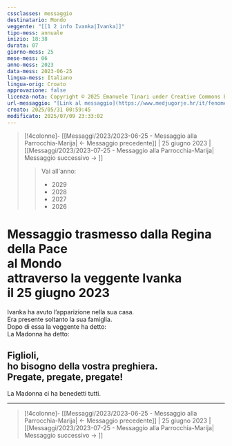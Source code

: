 ```yaml
---
cssclasses: messaggio
destinatario: Mondo
veggente: "[[1 2 info Ivanka|Ivanka]]"
tipo-mess: annuale
inizio: 18:38
durata: 07
giorno-mess: 25
mese-mess: 06
anno-mess: 2023
data-mess: 2023-06-25
lingua-mess: Italiano
lingua-orig: Croato
approvazione: false
licenza-nota: Copyright © 2025 Emanuele Tinari under Creative Commons BY-NC-SA 4.0 https://creativecommons.org/licenses/by-nc-sa/4.0/
url-messaggio: "[Link al messaggio](https://www.medjugorje.hr/it/fenomeno-di-medjugorje/apparizioni-annuali/)"
creato: 2025/05/31 00:59:45
modificato: 2025/07/09 23:33:02
---
```


> [!4colonne]- [[Messaggi/2023/2023-06-25 - Messaggio alla Parrocchia-Marija| ← Messaggio precedente]] | 25 giugno 2023 | [[Messaggi/2023/2023-07-25 - Messaggio alla Parrocchia-Marija| Messaggio successivo → ]]
>> <span class="verde">Vai all'anno:</span>
>> - 2029
>> - 2028
>> - 2027
>> - 2026
>

# Messaggio trasmesso dalla Regina della Pace<br>al Mondo<br>attraverso la veggente Ivanka<br>il 25 giugno 2023

Ivanka ha avuto l’apparizione nella sua casa.<br>Era presente soltanto la sua famiglia.<br>Dopo di essa la veggente ha detto:<br>La Madonna ha detto:
## Figlioli,<br>ho bisogno della vostra preghiera.<br>Pregate, pregate, pregate!

La Madonna ci ha benedetti tutti.

***

> [!4colonne]- [[Messaggi/2023/2023-06-25 - Messaggio alla Parrocchia-Marija| ← Messaggio precedente]] | 25 giugno 2023 | [[Messaggi/2023/2023-07-25 - Messaggio alla Parrocchia-Marija| Messaggio successivo → ]]

